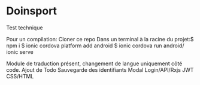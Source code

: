# Doinsport
Test technique

Pour un compilation: Cloner ce repo
                     Dans un terminal à la racine du projet:$ npm i
                                                            $ ionic cordova platform add android
                                                            $ ionic cordova run android/ ionic serve

Module de traduction présent, changement de langue uniquement côté code.
Ajout de Todo
Sauvegarde des identifiants
Modal
Login/API/Rxjs
JWT
CSS/HTML
